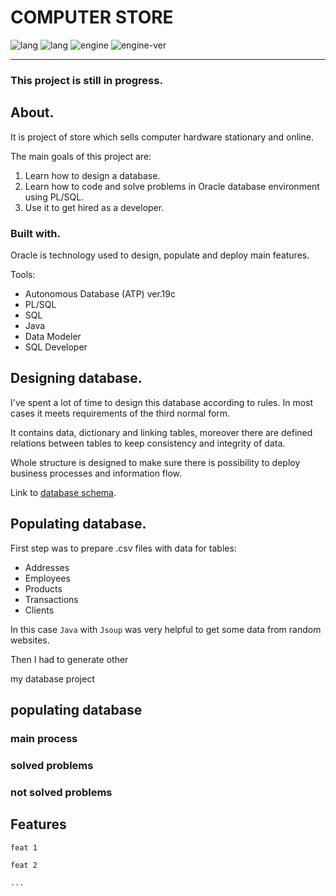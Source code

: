 # COMPUTER STORE

![lang](https://img.shields.io/static/v1?label=lang&message=PL/SQL&color=blue)
![lang](https://img.shields.io/static/v1?label=lang&message=SQL&color=blue)
![engine](https://img.shields.io/static/v1?label=engine&message=Oracle&color=green)
![engine-ver](https://img.shields.io/static/v1?label=ATP&message=19c&color=green)

---

### This project is still in progress.

## About.
    
  It is project of store which sells computer hardware stationary and online. 

  The main goals of this project are:

  1. Learn how to design a database.
  2. Learn how to code and solve problems in Oracle database environment using PL/SQL.
  3. Use it to get hired as a developer.

### Built with.
    
  Oracle is technology used to design, populate and deploy main features.
    
  Tools:

  * Autonomous Database (ATP) ver.19c 
  * PL/SQL
  * SQL
  * Java
  * Data Modeler
  * SQL Developer
## Designing database.

  I've spent a lot of time to design this database according to rules. In most cases it meets requirements of the third normal form.

  It contains data, dictionary and linking tables, moreover there are defined relations between tables to keep consistency and integrity of data. 

  Whole structure is designed to make sure there is possibility to deploy business processes and information flow.

  Link to [database schema](https://pawelpuszka.github.io).

## Populating database.

  First step was to prepare .csv files with data for tables:
  * Addresses
  * Employees
  * Products
  * Transactions
  * Clients
  
  In this case `Java` with `Jsoup` was very helpful to get some data from random websites.
  
  Then I had to generate other  


my database project

## populating database
  
### main process
     
### solved problems
      
### not solved problems
      
## Features
  
    feat 1
      
    feat 2
      
    ...
